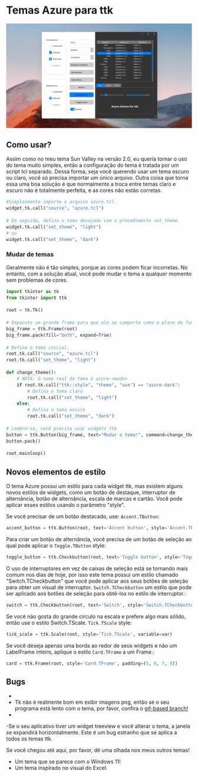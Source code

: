 # Temas Azure para ttk

![Screenshot of the Azure theme](screenshot.png)

## Como usar?
Assim como no meu tema Sun Valley na versão 2.0, eu queria tornar o uso do tema muito simples, então a configuração do tema é tratada por um script tcl separado.
Dessa forma, seja você querendo usar um tema escuro ou claro, você só precisa importar um único arquivo. Outra coisa que torna essa uma boa solução é que normalmente a troca entre temas claro e escuro não é totalmente perfeita, e as cores não estão corretas.

```python
#Simplesmente importe o arquivo azure.tcl.
widget.tk.call("source", "azure.tcl")

# Em seguida, defina o tema desejado com o procedimento set_theme.
widget.tk.call("set_theme", "light")
# ou
widget.tk.call("set_theme", "dark")
```

### Mudar de temas
Geralmente não é tão simples, porque as cores podem ficar incorretas. No entanto, com a solução atual, você pode mudar o tema a qualquer momento sem problemas de cores.

```python
import tkinter as tk
from tkinter import ttk

root = tk.Tk()

# Empacote um grande frame para que ele se comporte como o plano de fundo da janela.
big_frame = ttk.Frame(root)
big_frame.pack(fill="both", expand=True)

# Defina o tema inicial.
root.tk.call("source", "azure.tcl")
root.tk.call("set_theme", "light")

def change_theme():
    # NOTA: O nome real do tema é azure-<modo>
    if root.tk.call("ttk::style", "theme", "use") == "azure-dark":
        # Defina o tema claro
        root.tk.call("set_theme", "light")
    else:
        # Defina o tema escuro
        root.tk.call("set_theme", "dark")

# Lembre-se, você precisa usar widgets ttk
button = ttk.Button(big_frame, text="Mudar o tema!", command=change_theme)
button.pack()

root.mainloop()
```

## Novos elementos de estilo

O tema Azure possui um estilo para cada widget ttk, mas existem alguns novos estilos de widgets, como um botão de destaque, interruptor de alternância, botão de alternância, escala de marcas e cartão. Você pode aplicar esses estilos usando o parâmetro "style".


Se você precisar de um botão destacado, use: `Accent.TButton`:
```python
accent_button = ttk.Button(root, text='Accent button', style='Accent.TButton', command=callback)
```

Para criar um botão de alternância, você precisa de um botão de seleção ao qual pode aplicar o `Toggle.TButton` style:
```python
toggle_button = ttk.Checkbutton(root, text='Toggle button', style='Toggle.TButton', variable=var)
```


O uso de interruptores em vez de caixas de seleção está se tornando mais comum nos dias de hoje, por isso este tema possui um estilo chamado "Switch.TCheckbutton" que você pode aplicar aos seus botões de seleção para obter um visual de interruptor. `Switch.TCheckbutton` um estilo que pode ser aplicado aos botões de seleção para obtê-los no estilo de interruptor.:
```python
switch = ttk.Checkbutton(root, text='Switch', style='Switch.TCheckbutton', variable=var)
```

Se você não gosta do grande círculo na escala e prefere algo mais sólido, então use o estilo Switch.TScale. `Tick.TScale` style:
```python
tick_scale = ttk.Scale(root, style='Tick.TScale', variable=var)
```


Se você deseja apenas uma borda ao redor de seus widgets e não um LabelFrame inteiro, aplique o estilo `Card.TFrame` a um Frame.:
```python
card = ttk.Frame(root, style='Card.TFrame', padding=(5, 6, 7, 8))
```

## Bugs
- 
- Tk não é realmente bom em exibir imagens png, então se o seu programa está lento com o tema, por favor, confira o [gif-based branch!](https://github.com/rdbende/Azure-ttk-theme/tree/gif-based/)
- 
-Se o seu aplicativo tiver um widget treeview e você alterar o tema, a janela se expandirá horizontalmente. Este é um bug estranho que se aplica a todos os temas ttk. 


Se você chegou até aqui, por favor, dê uma olhada nos meus outros temas!
- [](https://github.com/rdbende/Sun-Valley-ttk-theme) Um tema que se parece com o Windows 11!
- [](https://github.com/rdbende/Forest-ttk-theme) Um tema inspirado no visual do Excel.
